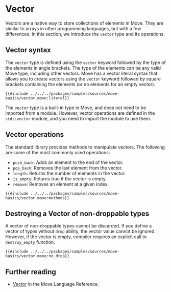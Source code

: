 # Vector

Vectors are a native way to store collections of elements in Move. They are similar to arrays in
other programming languages, but with a few differences. In this section, we introduce the `vector`
type and its operations.

## Vector syntax

The `vector` type is defined using the `vector` keyword followed by the type of the elements in
angle brackets. The type of the elements can be any valid Move type, including other vectors. Move
has a vector literal syntax that allows you to create vectors using the `vector` keyword followed by
square brackets containing the elements (or no elements for an empty vector).

```move
{{#include ../../../packages/samples/sources/move-basics/vector.move:literal}}
```

The `vector` type is a built-in type in Move, and does not need to be imported from a module.
However, vector operations are defined in the `std::vector` module, and you need to import the
module to use them.

## Vector operations

The standard library provides methods to manipulate vectors. The following are some of the most
commonly used operations:

- `push_back`: Adds an element to the end of the vector.
- `pop_back`: Removes the last element from the vector.
- `length`: Returns the number of elements in the vector.
- `is_empty`: Returns true if the vector is empty.
- `remove`: Removes an element at a given index.

```move
{{#include ../../../packages/samples/sources/move-basics/vector.move:methods}}
```

## Destroying a Vector of non-droppable types

A vector of non-droppable types cannot be discarded. If you define a vector of types without `drop`
ability, the vector value cannot be ignored. However, if the vector is empty, compiler requires an
explicit call to `destroy_empty` function.

```move
{{#include ../../../packages/samples/sources/move-basics/vector.move:no_drop}}
```

## Further reading

- [Vector](/reference/primitive-types/vector.html) in the Move Language Reference.
